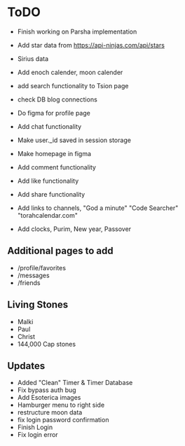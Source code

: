 # ToDO
- Finish working on Parsha implementation
- Add star data from https://api-ninjas.com/api/stars
- Sirius data
- Add enoch calender, moon calender
- add search functionality to Tsion page
- check DB blog connections

- Do figma for profile page
- Add chat functionality
- Make user._id saved in session storage
- Make homepage in figma
- Add comment functionality
- Add like functionality
- Add share functionality
- Add links to channels, "God a minute" "Code Searcher" "torahcalendar.com" 
- Add clocks, Purim, New year, Passover

## Additional pages to add
- /profile/favorites
- /messages
- /friends

## Living Stones
- Malki
- Paul
- Christ
- 144,000 Cap stones
 
## Updates
- Added "Clean" Timer & Timer Database
- Fix bypass auth bug
- Add Esoterica images
- Hamburger menu to right side
- restructure moon data
- fix login password confirmation
- Finish Login
- Fix login error
